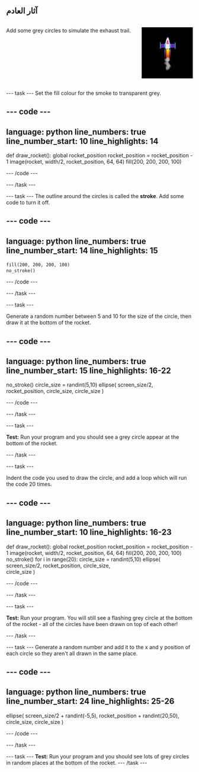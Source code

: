 ## آثار العادم

<div style="display: flex; flex-wrap: wrap">
<div style="flex-basis: 200px; flex-grow: 1; margin-right: 15px;">

Add some grey circles to simulate the exhaust trail. 
</div>
<div>

![A slow animation of the smoke effect.](images/rocket_smoke.gif)
</div>
</div>

--- task --- Set the fill colour for the smoke to transparent grey.

--- code ---
---
language: python line_numbers: true line_number_start: 10
line_highlights: 14
---

def draw_rocket(): global rocket_position rocket_position = rocket_position - 1 image(rocket, width/2, rocket_position, 64, 64) fill(200, 200, 200, 100)


--- /code ---

--- /task ---


--- task --- The outline around the circles is called the **stroke**. Add some code to turn it off.


--- code ---
---
language: python line_numbers: true line_number_start: 14
line_highlights: 15
---

    fill(200, 200, 200, 100) 
    no_stroke()


--- /code ---

--- /task ---


--- task ---

Generate a random number between 5 and 10 for the size of the circle, then draw it at the bottom of the rocket.

--- code ---
---
language: python line_numbers: true line_number_start: 15
line_highlights: 16-22
---

no_stroke() circle_size = randint(5,10) ellipse( screen_size/2, rocket_position, circle_size, circle_size )

--- /code ---

--- /task ---

--- task ---

**Test:** Run your program and you should see a grey circle appear at the bottom of the rocket.

--- /task ---

--- task ---

Indent the code you used to draw the circle, and add a loop which will run the code 20 times.

--- code ---
---
language: python line_numbers: true line_number_start: 10
line_highlights: 16-23
---

def draw_rocket(): global rocket_position rocket_position = rocket_position - 1 image(rocket, width/2, rocket_position, 64, 64) fill(200, 200, 200, 100) no_stroke() for i in range(20): circle_size = randint(5,10) ellipse( screen_size/2, rocket_position, circle_size,    
circle_size )


--- /code ---

--- /task ---

--- task ---

**Test:** Run your program. You will still see a flashing grey circle at the bottom of the rocket - all of the circles have been drawn on top of each other!

--- /task ---

--- task --- Generate a random number and add it to the x and y position of each circle so they aren't all drawn in the same place.


--- code ---
---
language: python line_numbers: true line_number_start: 24
line_highlights: 25-26
---

ellipse( screen_size/2 + randint(-5,5), rocket_position + randint(20,50), circle_size, circle_size )

--- /code ---

--- /task ---




--- task --- **Test:** Run your program and you should see lots of grey circles in random places at the bottom of the rocket. --- /task ---